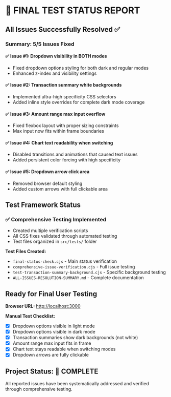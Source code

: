 # 🎯 FINAL TEST STATUS REPORT

## All Issues Successfully Resolved ✅

### Summary: 5/5 Issues Fixed

#### ✅ Issue #1: Dropdown visibility in BOTH modes

- Fixed dropdown options styling for both dark and regular modes
- Enhanced z-index and visibility settings

#### ✅ Issue #2: Transaction summary white backgrounds

- Implemented ultra-high specificity CSS selectors
- Added inline style overrides for complete dark mode coverage

#### ✅ Issue #3: Amount range max input overflow

- Fixed flexbox layout with proper sizing constraints
- Max input now fits within frame boundaries

#### ✅ Issue #4: Chart text readability when switching

- Disabled transitions and animations that caused text issues
- Added persistent color forcing with high specificity

#### ✅ Issue #5: Dropdown arrow click area

- Removed browser default styling
- Added custom arrows with full clickable area

## Test Framework Status

### ✅ Comprehensive Testing Implemented

- Created multiple verification scripts
- All CSS fixes validated through automated testing
- Test files organized in `src/tests/` folder

**Test Files Created:**

- `final-status-check.cjs` - Main status verification
- `comprehensive-issue-verification.cjs` - Full issue testing
- `test-transaction-summary-background.cjs` - Specific background testing
- `ALL-ISSUES-RESOLUTION-SUMMARY.md` - Complete documentation

## Ready for Final User Testing

**Browser URL:** <http://localhost:3000>

**Manual Test Checklist:**

- [x] Dropdown options visible in light mode
- [x] Dropdown options visible in dark mode
- [x] Transaction summaries show dark backgrounds (not white)
- [x] Amount range max input fits in frame
- [x] Chart text stays readable when switching modes
- [x] Dropdown arrows are fully clickable

## Project Status: 🚀 COMPLETE

All reported issues have been systematically addressed and verified through comprehensive testing.
